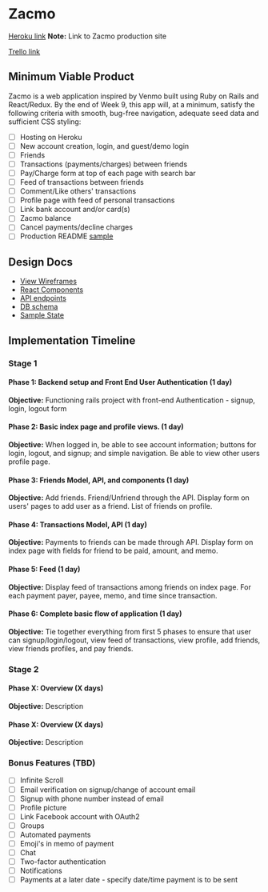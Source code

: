 # Zacmo

[Heroku link][heroku] **Note:** Link to Zacmo production site

[Trello link][trello]

[heroku]: http://www.herokuapp.com
[trello]: https://trello.com

## Minimum Viable Product

Zacmo is a web application inspired by Venmo built using Ruby on Rails
and React/Redux.  By the end of Week 9, this app will, at a minimum, satisfy the
following criteria with smooth, bug-free navigation, adequate seed data and
sufficient CSS styling:

- [ ] Hosting on Heroku
- [ ] New account creation, login, and guest/demo login
- [ ] Friends
- [ ] Transactions (payments/charges) between friends
- [ ] Pay/Charge form at top of each page with search bar
- [ ] Feed of transactions between friends
- [ ] Comment/Like others' transactions
- [ ] Profile page with feed of personal transactions
- [ ] Link bank account and/or card(s)
- [ ] Zacmo balance
- [ ] Cancel payments/decline charges
- [ ] Production README [sample](docs/production_readme.md)

## Design Docs
* [View Wireframes][wireframes]
* [React Components][components]
* [API endpoints][api-endpoints]
* [DB schema][schema]
* [Sample State][sample-state]

[wireframes]: docs/wireframes
[components]: docs/component-hierarchy.md
[sample-state]: docs/sample-state.md
[api-endpoints]: docs/api-endpoints.md
[schema]: docs/schema.md

## Implementation Timeline

### Stage 1

#### Phase 1: Backend setup and Front End User Authentication (1 day)

**Objective:** Functioning rails project with front-end Authentication - signup, login, logout form

#### Phase 2: Basic index page and profile views. (1 day)

**Objective:** When logged in, be able to see account information; buttons for login, logout, and signup; and simple navigation. Be able to view other users profile page.

#### Phase 3: Friends Model, API, and components (1 day)

**Objective:** Add friends. Friend/Unfriend through the API. Display form on users' pages to add user as a friend. List of friends on profile.

#### Phase 4: Transactions Model, API (1 day)

**Objective:** Payments to friends can be made through API. Display form on index page with fields
for friend to be paid, amount, and memo.

#### Phase 5: Feed (1 day)

**Objective:** Display feed of transactions among friends on index page. For each payment payer, payee, memo, and time since transaction.

#### Phase 6: Complete basic flow of application (1 day)

**Objective:** Tie together everything from first 5 phases to ensure that user can signup/login/logout, view feed of transactions, view profile, add friends, view friends profiles, and pay friends.

### Stage 2

#### Phase X: Overview (X days)

**Objective:** Description

#### Phase X: Overview (X days)

**Objective:** Description


### Bonus Features (TBD)
- [ ] Infinite Scroll
- [ ] Email verification on signup/change of account email
- [ ] Signup with phone number instead of email
- [ ] Profile picture
- [ ] Link Facebook account with OAuth2
- [ ] Groups
- [ ] Automated payments
- [ ] Emoji's in memo of payment
- [ ] Chat
- [ ] Two-factor authentication
- [ ] Notifications
- [ ] Payments at a later date - specify date/time payment is to be sent
